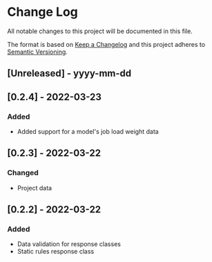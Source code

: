 
# Change Log
All notable changes to this project will be documented in this file.
 
The format is based on [Keep a Changelog](http://keepachangelog.com/)
and this project adheres to [Semantic Versioning](http://semver.org/).
 
## [Unreleased] - yyyy-mm-dd

## [0.2.4] - 2022-03-23

### Added
- Added support for a model's job load weight data

## [0.2.3] - 2022-03-22

### Changed
- Project data

## [0.2.2] - 2022-03-22

### Added
- Data validation for response classes
- Static rules response class
